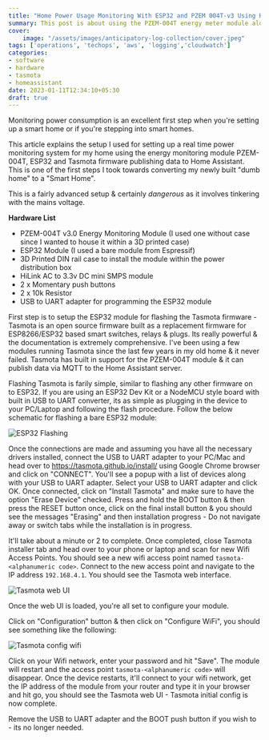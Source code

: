 ```yaml
---
title: "Home Power Usage Monitoring With ESP32 and PZEM 004T-v3 Using Home Assistant"
summary: This post is about using the PZEM-004T energy meter module along with ESP32 running Tasmota firmware.
cover:
    image: "/assets/images/anticipatory-log-collection/cover.jpeg"
tags: ['operations', 'techops', 'aws', 'logging','cloudwatch']
categories:
- software
- hardware
- tasmota
- homeassistant
date: 2023-01-11T12:34:10+05:30
draft: true
---
```


Monitoring power consumption is an excellent first step when you're setting up a smart home or if you're stepping into smart homes.

This article explains the setup I used for setting up a real time power monitoring system for my home using the energy monitoring module PZEM-004T, ESP32 and Tasmota firmware publishing data to Home Assistant. This is one of the first steps I took towards converting my newly built "dumb home" to a "Smart Home".

This is a fairly advanced setup & certainly *dangerous* as it involves tinkering with the mains voltage.

**Hardware List**
- PZEM-004T v3.0 Energy Monitoring Module (I used one without case since I wanted to house it within a 3D printed case)
- ESP32 Module (I used a bare module from Espressif)
- 3D Printed DIN rail case to install the module within the power distribution box
- HiLink AC to 3.3v DC mini SMPS module
- 2 x Momentary push buttons
- 2 x 10k Resistor
- USB to UART adapter for programming the ESP32 module

First step is to setup the ESP32 module for flashing the Tasmota firmware - Tasmota is an open source firmware built as a replacement firmware for ESP8266/ESP32 based smart switches, relays & plugs. Its really powerful & the documentation is extremely comprehensive. I've been using a few modules running Tasmota since the last few years in my old home & it never failed. Tasmota has built in support for the PZEM-004T module & it can publish data via MQTT to the Home Assistant server.

Flashing Tasmota is farily simple, similar to flashing any other firmware on to ESP32. If you are using an ESP32 Dev Kit or a NodeMCU style board with built in USB to UART converter, its as simple as plugging in the device to your PC/Laptop and following the flash procedure. Follow the below schematic for flashing a bare ESP32 module:

![ESP32 Flashing](/assets/images/home-power-monitoring/esp32-minimal-flashing.png)

Once the connections are made and assuming you have all the necessary drivers installed, connect the USB to UART adapter to your PC/Mac and head over to https://tasmota.github.io/install/ using Google Chrome browser and click on "CONNECT". You'll see a popup with a list of devices along with your USB to UART adapter. Select your USB to UART adapter and click OK. Once connected, click on "Install Tasmota" and make sure to have the option "Erase Device" checked. Press and hold the BOOT button & then press the RESET button once, click on the final install button & you should see the messages "Erasing" and then installation progress - Do not navigate away or switch tabs while the installation is in progress.

It'll take about a minute or 2 to complete. Once completed, close Tasmota installer tab and head over to your phone or laptop and scan for new Wifi Access Points. You should see a new wifi access point named `tasmota-<alphanumeric code>`. Connect to the new access point and navigate to the IP address `192.168.4.1`. You should see the Tasmota web interface.

![Tasmota web UI](/assets/images/home-power-monitoring/tasmota-default.png)

Once the web UI is loaded, you're all set to configure your module.

Click on "Configuration" button & then click on "Configure WiFi", you should see something like the following:

![Tasmota config wifi](/assets/images/home-power-monitoring/tasmota-wifi-config.png)

Click on your Wifi network, enter your password and hit "Save". The module will restart and the access point `tasmota-<alphanumeric code>` will disappear. Once the device restarts, it'll connect to your wifi network, get the IP address of the module from your router and type it in your browser and hit go, you should see the Tasmota web UI - Tasmota initial config is now complete.

Remove the USB to UART adapter and the BOOT push button if you wish to - its no longer needed.

